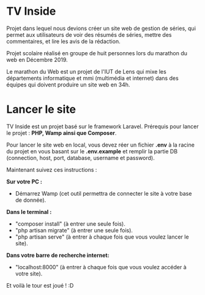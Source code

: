 # TV Inside

Projet dans lequel nous devions créer un site web de gestion de séries, qui permet aux utilisateurs de voir des résumés de séries, mettre des commentaires, et lire les avis de la rédaction.

Projet scolaire réalisé en groupe de huit personnes lors du marathon du web en Décembre 2019.

Le marathon du Web est un projet de l'IUT de Lens qui mixe les départements informatique et mmi (multimédia et internet) dans des équipes qui doivent produire un site web en 34h.

# Lancer le site

TV Inside est un projet basé sur le framework Laravel. 
Prérequis pour lancer le projet : **PHP, Wamp ainsi que Composer**.

Pour lancer le site web en local, vous devez réer un fichier **.env** à la racine du projet en vous basant sur le **.env.example** et remplir la partie DB (connection, host, port, database, username et password).

Maintenant suivez ces instructions : 

**Sur votre PC :**

- Démarrez Wamp (cet outil permettra de connecter le site à votre base de donnée).

**Dans le terminal :**

- "composer install" (à entrer une seule fois).
- "php artisan migrate" (à entrer une seule fois).
- "php artisan serve" (à entrer à chaque fois que vous voulez lancer le site).

**Dans votre barre de recherche internet:**

- "localhost:8000" (à entrer à chaque fois que vous voulez accéder à votre site).



Et voilà le tour est joué ! :D

